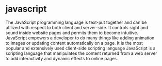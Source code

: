 # javascript
The JavaScript programming language is text-put together and can be utilized with respect to both client and server-side. It controls sight and sound inside website pages and permits them to become intuitive. JavaScript empowers a developer to do many things like adding animation to images or updating content automatically on a page.
It is the most popular and extensively used client-side scripting language
JavaScript is a scripting language that manipulates the content returned from a web server to add interactivity and dynamic effects to online pages.
